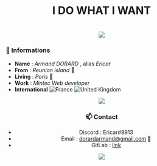 <h1  align="center"> I DO WHAT I WANT <h1>
<div  align="center">
 <img src="https://www.creads.com/wp-content/uploads/2021/05/panda.gif" target="_blank">
</div>

### 📜 Informations
 
 -    **Name**    : *Armand DORARD* , alias *Ericar*
 -    **From**    : *Reunion island* 🌴
 -    **Living**  : *Paris* 🗼
 -    **Work**      : *Mintec Web developer*
 -    **International** ![France](https://raw.githubusercontent.com/stevenrskelton/flag-icon/master/png/16/country-4x3/fr.png "France") ![United Kingdom](https://raw.githubusercontent.com/stevenrskelton/flag-icon/master/png/16/country-4x3/gb.png "United Kingdom")
 
 <div  align="center">
  <img src="https://github-readme-stats-sortedcord.vercel.app/api/top-langs/?username=Ericar974&layout=compact&theme=dracula&hide=html&langs_count=8&hide_border=true"
 </div>

### 📫 Contact 
  - Discord : Ericar#8913
  - Email   : dorardarmand@gmail.com 📧
  - GitLab  : [link](https://gitlab.com/Ericar974)
 
   <div  align="center">
  <img src="http://github-readme-stats-sortedcord.vercel.app/api?username=Ericar974&show_icons=true&theme=dracula&hide_border=true&include_all_commits=true&count_private=true"
 </div>
    
<!--
**Ericar974/Ericar974** is a ✨ _special_ ✨ repository because its `README.md` (this file) appears on your GitHub profile.

Here are some ideas to get you started:

- 🔭 I’m currently working on ...
- 🌱 I’m currently learning ...
- 👯 I’m looking to collaborate on ...
- 🤔 I’m looking for help with ...
- 💬 Ask me about ...
- 📫 How to reach me: ...
- 😄 Pronouns: ...
- ⚡ Fun fact: ...
-->
